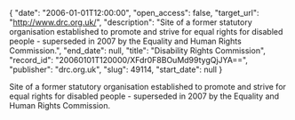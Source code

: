 {
  "date": "2006-01-01T12:00:00", 
  "open_access": false, 
  "target_url": "http://www.drc.org.uk/", 
  "description": "Site of a former statutory organisation established to promote and strive for equal rights for disabled people - superseded in 2007 by the Equality and Human Rights Commission.", 
  "end_date": null, 
  "title": "Disability Rights Commission", 
  "record_id": "20060101T120000/XFdr0F8BOuMd99tygQjJYA==", 
  "publisher": "drc.org.uk", 
  "slug": 49114, 
  "start_date": null
}

Site of a former statutory organisation established to promote and strive for equal rights for disabled people - superseded in 2007 by the Equality and Human Rights Commission.